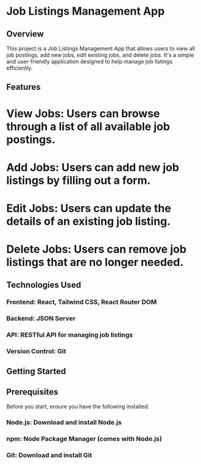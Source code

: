 # Job Listings Management App

## Overview
This project is a Job Listings Management App that allows users to view all job postings, add new jobs, edit existing jobs, and delete jobs. It's a simple and user-friendly application designed to help manage job listings efficiently.

## Features
# View Jobs: Users can browse through a list of all available job postings.
# Add Jobs: Users can add new job listings by filling out a form.
# Edit Jobs: Users can update the details of an existing job listing.
# Delete Jobs: Users can remove job listings that are no longer needed.

## Technologies Used
### Frontend: React, Tailwind CSS, React Router DOM
### Backend: JSON Server
### API: RESTful API for managing job listings
### Version Control: Git

## Getting Started
## Prerequisites
Before you start, ensure you have the following installed:

### Node.js: Download and install Node.js
### npm: Node Package Manager (comes with Node.js)
### Git: Download and install Git